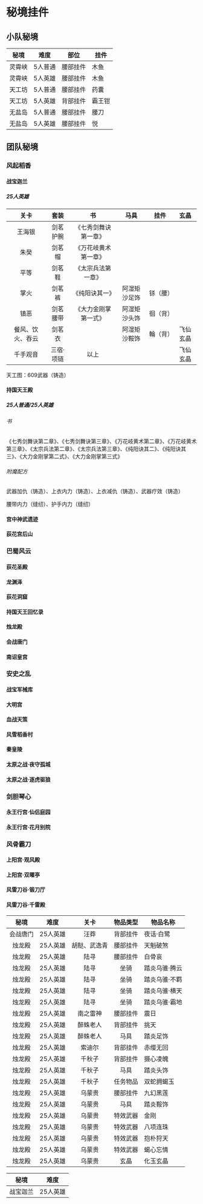 # 秘境挂件

## 小队秘境

|秘境            |难度    |部位    |挂件            |
|:--------------:|:------:|--------|----------------|
|灵霄峡          |5人普通 |腰部挂件|木鱼            |
|灵霄峡          |5人英雄 |腰部挂件|木鱼            |
|天工坊          |5人普通 |腰部挂件|药囊            |
|天工坊          |5人英雄 |背部挂件|霸王钳          |
|无盐岛          |5人普通 |腰部挂件|腰刀            |
|无盐岛          |5人英雄 |腰部挂件|悦              |

## 团队秘境

### 风起稻香

#### 战宝迦兰

##### 25人英雄

|关卡            |套装            |书                      |马具            |挂件            |玄晶            |
|:--------------:|:--------------:|:----------------------:|:--------------:|:--------------:|:--------------:|
|王海银          |剑茗护腕        |《七秀剑舞诀第一章》    |                |                |                |
|朱癸            |剑茗帽          |《万花岐黄术第一章》    |                |                |                |
|平等            |剑茗鞋          |《太宗兵法第一章》      |                |                |                |
|掌火            |剑茗裤          |《纯阳诀其一》          |阿湿矩沙足饰    |铩（腰）        |                |
|镇恶            |剑茗腰带        |《大力金刚掌第一式》    |阿湿矩沙头饰    |徊（背）        |                |
|餐风、饮火、吞云|剑茗衣          |                        |阿湿矩沙鞍饰    |輪（背）        |飞仙玄晶        |
|千手观音        |三宿·项链       |以上                    |                |                |飞仙玄晶        |

天工图：609武器（铸造）

#### 持国天王殿

##### 25人普通/25人英雄

###### 书

《七秀剑舞诀第二章》、《七秀剑舞诀第三章》、《万花岐黄术第二章》、《万花岐黄术第三章》、《太宗兵法第二章》、《太宗兵法第三章》、《纯阳诀其二》、《纯阳诀其三》、《大力金刚掌第二式》、《大力金刚掌第三式》

###### 附魔配方

武器加仇（铸造）、上衣内力（铸造）、上衣减仇（铸造）、武器疗效（铸造）

腰带内力（缝纫）、护手内力（缝纫）

#### 宫中神武遗迹

#### 荻花宫后山

### 巴蜀风云

#### 荻花圣殿

#### 龙渊泽

#### 荻花洞窟

#### 持国天王回忆录

#### 烛龙殿

#### 会战唐门

#### 南诏皇宫

### 安史之乱

#### 战宝军械库

#### 大明宫

#### 血战天策

#### 风雪稻香村

#### 秦皇陵

#### 太原之战·夜守孤城

#### 太原之战·逐虎驱狼

### 剑胆琴心

#### 永王行宫·仙侣庭园

#### 永王行宫·花月别院

### 风骨霸刀

#### 上阳宫·观风殿

#### 上阳宫·双曜亭

#### 风雷刀谷·锻刀厅

#### 风雷刀谷·千雷殿


|秘境            |难度    |关卡            |物品类型|物品名称        |
|:--------------:|:------:|:--------------:|:------:|----------------|
|会战唐门        |25人英雄|汪莽            |背部挂件|夜话·白鹭       |
|烛龙殿          |25人英雄|胡鞑、武逸青    |腰部挂件|天魁破煞        |
|烛龙殿          |25人英雄|陆寻            |腰部挂件|白骨哀          |
|烛龙殿          |25人英雄|陆寻            |坐骑    |踏炎乌骓·腾云   |
|烛龙殿          |25人英雄|陆寻            |坐骑    |踏炎乌骓·不羁   |
|烛龙殿          |25人英雄|陆寻            |坐骑    |踏炎乌骓·横天   |
|烛龙殿          |25人英雄|陆寻            |坐骑    |踏炎乌骓·霸地   |
|烛龙殿          |25人英雄|南之雷神        |腰部挂件|震日            |
|烛龙殿          |25人英雄|醉蛛老人        |背部挂件|挑天            |
|烛龙殿          |25人英雄|醉蛛老人        |马具    |踏炎足饰        |
|烛龙殿          |25人英雄|索迪尔          |背部挂件|赤缨无回        |
|烛龙殿          |25人英雄|千秋子          |背部挂件|摄心凌魄        |
|烛龙殿          |25人英雄|千秋子          |马具    |踏炎头饰        |
|烛龙殿          |25人英雄|千秋子          |任务物品|双蛇拥蝎玉      |
|烛龙殿          |25人英雄|乌蒙贵          |腰部挂件|九幻黑莲        |
|烛龙殿          |25人英雄|乌蒙贵          |马具    |踏炎鞍饰        |
|烛龙殿          |25人英雄|乌蒙贵          |特效武器|金刚            |
|烛龙殿          |25人英雄|乌蒙贵          |特效武器|八项连珠        |
|烛龙殿          |25人英雄|乌蒙贵          |特效武器|抱朴狩天        |
|烛龙殿          |25人英雄|乌蒙贵          |特效武器|蝎心忘情        |
|烛龙殿          |25人英雄|乌蒙贵          |玄晶    |化玉玄晶        |

|秘境            |难度    |
|:--------------:|:------:|
|战宝迦兰        |25人英雄|        